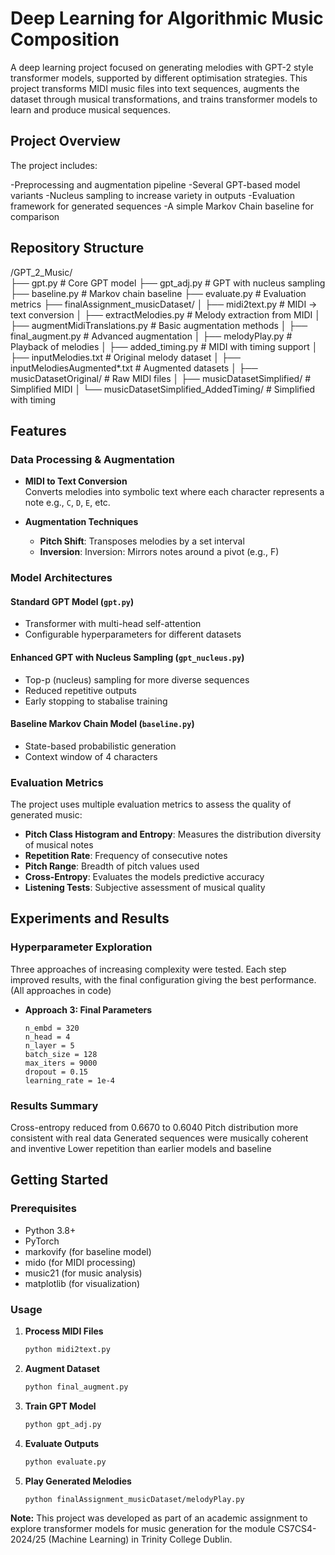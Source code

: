 # Deep Learning for Algorithmic Music Composition

A deep learning project focused on generating melodies with GPT-2 style transformer models, supported by different optimisation strategies. 
This project transforms MIDI music files into text sequences, augments the dataset through musical transformations, and trains transformer models to learn and produce musical sequences.

## Project Overview


The project includes:

-Preprocessing and augmentation pipeline
-Several GPT-based model variants
-Nucleus sampling to increase variety in outputs
-Evaluation framework for generated sequences
-A simple Markov Chain baseline for comparison


## Repository Structure


/GPT_2_Music/  
├── gpt.py # Core GPT model
├── gpt_adj.py # GPT with nucleus sampling
├── baseline.py # Markov chain baseline
├── evaluate.py # Evaluation metrics
├── finalAssignment_musicDataset/
│ ├── midi2text.py # MIDI → text conversion
│ ├── extractMelodies.py # Melody extraction from MIDI
│ ├── augmentMidiTranslations.py # Basic augmentation methods
│ ├── final_augment.py # Advanced augmentation
│ ├── melodyPlay.py # Playback of melodies
│ ├── added_timing.py # MIDI with timing support
│ ├── inputMelodies.txt # Original melody dataset
│ ├── inputMelodiesAugmented*.txt # Augmented datasets
│ ├── musicDatasetOriginal/ # Raw MIDI files
│ ├── musicDatasetSimplified/ # Simplified MIDI
│ └── musicDatasetSimplified_AddedTiming/ # Simplified with timing




## Features

### Data Processing & Augmentation

- **MIDI to Text Conversion**  
  Converts melodies into symbolic text where each character represents a note e.g., `C`, `D`, `E`, etc.

- **Augmentation Techniques**  
  - **Pitch Shift**: Transposes melodies by a set interval 
  - **Inversion**: Inversion: Mirrors notes around a pivot (e.g., F) 

### Model Architectures

#### Standard GPT Model (`gpt.py`)

- Transformer with multi-head self-attention 
- Configurable hyperparameters for different datasets  

#### Enhanced GPT with Nucleus Sampling (`gpt_nucleus.py`)

- Top-p (nucleus) sampling for more diverse sequences 
- Reduced repetitive outputs  
- Early stopping to stabalise training 


#### Baseline Markov Chain Model (`baseline.py`)

- State-based probabilistic generation  
- Context window of 4 characters  

### Evaluation Metrics

The project uses multiple evaluation metrics to assess the quality of generated music:

- **Pitch Class Histogram and Entropy**: Measures the distribution diversity of musical notes  
- **Repetition Rate**: Frequency of consecutive notes
- **Pitch Range**: Breadth of pitch values used 
- **Cross-Entropy**: Evaluates the models predictive accuracy  
- **Listening Tests**: Subjective assessment of musical quality  

## Experiments and Results

### Hyperparameter Exploration

Three approaches of increasing complexity were tested. Each step improved results, with the final configuration giving the best performance. (All approaches in code)


- **Approach 3: Final Parameters**

  ```text
  n_embd = 320
  n_head = 4
  n_layer = 5
  batch_size = 128
  max_iters = 9000
  dropout = 0.15
  learning_rate = 1e-4
  ```

### Results Summary

Cross-entropy reduced from 0.6670 to 0.6040
Pitch distribution more consistent with real data
Generated sequences were musically coherent and inventive
Lower repetition than earlier models and baseline

## Getting Started

### Prerequisites

- Python 3.8+
- PyTorch
- markovify (for baseline model)
- mido (for MIDI processing)
- music21 (for music analysis)
- matplotlib (for visualization)


### Usage

1. **Process MIDI Files**

   ```bash
   python midi2text.py
   ```

2. **Augment Dataset**

   ```bash
   python final_augment.py
   ```

3. **Train GPT Model**

   ```bash
   python gpt_adj.py
   ```

4. **Evaluate Outputs**

   ```bash
   python evaluate.py
   ```

5. **Play Generated Melodies**

   ```bash
   python finalAssignment_musicDataset/melodyPlay.py
   ```


**Note:** This project was developed as part of an academic assignment to explore transformer models for music generation for the module CS7CS4-2024/25 (Machine Learning) in Trinity College Dublin.  
